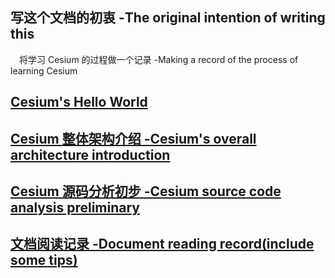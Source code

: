 
## 写这个文档的初衷 -The original intention of writing this
&emsp;将学习 Cesium 的过程做一个记录  -Making a record of the process of learning Cesium
## [Cesium's Hello World](cesium_summary/Cesium_start.md)

## [Cesium 整体架构介绍 -Cesium's overall architecture introduction](cesium_summary/Cesium_architecture.md)

## [Cesium 源码分析初步 -Cesium source code analysis preliminary](cesium_miniature/index.md)
<!-- ## [Cesium 源码分析初步](Cesiumm_sourceCode_analyse.md) -->

## [文档阅读记录 -Document reading record(include some tips)](cesium_tutorial/READEME.md)

<!-- ## [Cesium 练习 / exercise ](cesium_exercise/README.md) -->
